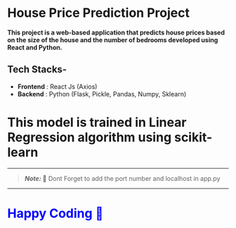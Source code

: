 # House Price Prediction Project

**This project is a web-based application that predicts house prices based on the size of the house and the number of bedrooms developed using React and Python.**

## Tech Stacks-

- **Frontend** : React Js (Axios)
- **Backend** : Python (Flask, Pickle, Pandas, Numpy, Sklearn)

# This model is trained in Linear Regression algorithm using scikit-learn

-------------------------------------------------------------

> **_Note:_ 📢** Dont Forget to add the port number and localhost in app.py
------------------------------------------------------------



<h1 style="color:blue;">Happy Coding 🎉</h1>
